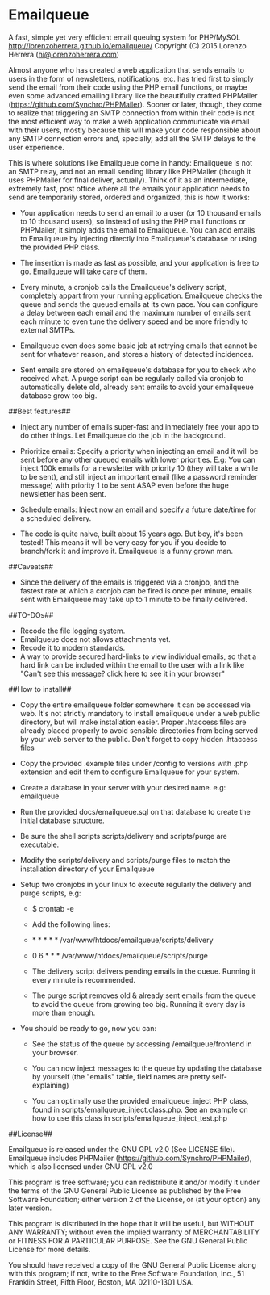 # Emailqueue #
A fast, simple yet very efficient email queuing system for PHP/MySQL
http://lorenzoherrera.github.io/emailqueue/
Copyright (C) 2015 Lorenzo Herrera (hi@lorenzoherrera.com)


Almost anyone who has created a web application that sends emails to users in the form of newsletters, notifications, etc. has tried first to simply send the email from their code using the PHP email functions, or maybe even some advanced emailing library like the beautifully crafted PHPMailer (https://github.com/Synchro/PHPMailer). Sooner or later, though, they come to realize that triggering an SMTP connection from within their code is not the most efficient way to make a web application communicate via email with their users, mostly because this will make your code responsible about any SMTP connection errors and, specially, add all the SMTP delays to the user experience.

This is where solutions like Emailqueue come in handy: Emailqueue is not an SMTP relay, and not an email sending library like PHPMailer (though it uses PHPMailer for final deliver, actually). Think of it as an intermediate, extremely fast, post office where all the emails your application needs to send are temporarily stored, ordered and organized, this is how it works:

* Your application needs to send an email to a user (or 10 thousand emails to 10 thousand users), so instead of using the PHP mail functions or PHPMailer, it simply adds the email to Emailqueue. You can add emails to Emailqueue by injecting directly into Emailqueue's database or using the provided PHP class.

* The insertion is made as fast as possible, and your application is free to go. Emailqueue will take care of them.

* Every minute, a cronjob calls the Emailqueue's delivery script, completely appart from your running application. Emailqueue checks the queue and sends the queued emails at its own pace. You can configure a delay between each email and the maximum number of emails sent each minute to even tune the delivery speed and be more friendly to external SMTPs.

* Emailqueue even does some basic job at retrying emails that cannot be sent for whatever reason, and stores a history of detected incidences.

* Sent emails are stored on emailqueue's database for you to check who received what. A purge script can be regularly called via cronjob to automatically delete old, already sent emails to avoid your emailqueue database grow too big.


##Best features##

* Inject any number of emails super-fast and inmediately free your app to do other things. Let Emailqueue do the job in the background.

* Prioritize emails: Specify a priority when injecting an email and it will be sent before any other queued emails with lower priorities. E.g: You can inject 100k emails for a newsletter with priority 10 (they will take a while to be sent), and still inject an important email (like a password reminder message) with priority 1 to be sent ASAP even before the huge newsletter has been sent.

* Schedule emails: Inject now an email and specify a future date/time for a scheduled delivery.

* The code is quite naive, built about 15 years ago. But boy, it's been tested! This means it will be very easy for you if you decide to branch/fork it and improve it. Emailqueue is a funny grown man.


##Caveats##

* Since the delivery of the emails is triggered via a cronjob, and the fastest rate at which a cronjob can be fired is once per minute, emails sent with Emailqueue may take up to 1 minute to be finally delivered.


##TO-DOs##

* Recode the file logging system.
* Emailqueue does not allows attachments yet.
* Recode it to modern standards.
* A way to provide secured hard-links to view individual emails, so that a hard link can be included within the email to the user with a link like "Can't see this message? click here to see it in your browser"


##How to install##

* Copy the entire emailqueue folder somewhere it can be accessed via web.
    It's not strictly mandatory to install emailqueue under a web public directory, but will make installation easier. Proper .htaccess files are already placed properly to avoid sensible directories from being served by your web server to the public.
    Don't forget to copy hidden .htaccess files

* Copy the provided .example files under /config to versions with .php extension and edit them to configure Emailqueue for your system.

* Create a database in your server with your desired name. e.g: emailqueue

* Run the provided docs/emailqueue.sql on that database to create the initial database structure.

* Be sure the shell scripts scripts/delivery and scripts/purge are executable.

* Modify the scripts/delivery and scripts/purge files to match the installation directory of your Emailqueue

* Setup two cronjobs in your linux to execute regularly the delivery and purge scripts, e.g:
  	* $ crontab -e
  	* Add the following lines:
  	* \* \* \* \* \* /var/www/htdocs/emailqueue/scripts/delivery
  	* 0 6 \* \* \* /var/www/htdocs/emailqueue/scripts/purge

  	* The delivery script delivers pending emails in the queue. Running it every minute is recommended.

  	* The purge script removes old & already sent emails from the queue to avoid the queue from growing too big. Running it every day is more than enough.


* You should be ready to go, now you can:

	* See the status of the queue by accessing /emailqueue/frontend in your browser.

	* You can now inject messages to the queue by updating the database by yourself (the "emails" table, field names are pretty self-explaining)

	* You can optimally use the provided emailqueue_inject PHP class, found in scripts/emailqueue_inject.class.php. See an example on how to use this class in scripts/emailqueue_inject_test.php


##License##

Emailqueue is released under the GNU GPL v2.0 (See LICENSE file). Emailqueue includes PHPMailer (https://github.com/Synchro/PHPMailer), which is also licensed under GNU GPL v2.0

This program is free software; you can redistribute it and/or modify it under the terms of the GNU General Public License as published by the Free Software Foundation; either version 2 of the License, or (at your option) any later version.

This program is distributed in the hope that it will be useful, but WITHOUT ANY WARRANTY; without even the implied warranty of MERCHANTABILITY or FITNESS FOR A PARTICULAR PURPOSE.  See the GNU General Public License for more details.

You should have received a copy of the GNU General Public License along with this program; if not, write to the Free Software Foundation, Inc., 51 Franklin Street, Fifth Floor, Boston, MA 02110-1301 USA.